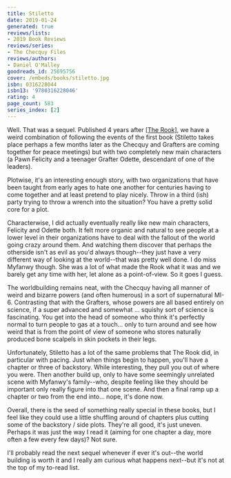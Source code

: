```yaml
---
title: Stiletto
date: 2019-01-24
generated: true
reviews/lists:
- 2019 Book Reviews
reviews/series:
- The Checquy Files
reviews/authors:
- Daniel O'Malley
goodreads_id: 25695756
cover: /embeds/books/stiletto.jpg
isbn: 0316228044
isbn13: '9780316228046'
rating: 4
page_count: 583
series_index: [2]
---
```

Well. That was a sequel. Published 4 years after [[The Rook]](), we have a weird combination of following the events of the first book (Stiletto takes place perhaps a few months later as the Checquy and Grafters are coming together for peace meetings) but with two completely new main characters (a Pawn Felicity and a teenager Grafter Odette, descendant of one of the leaders).  

Plotwise, it's an interesting enough story, with two organizations that have been taught from early ages to hate one another for centuries having to come together and at least pretend to play nicely. Throw in a third (ish) party trying to throw a wrench into the situation? You have a pretty solid core for a plot.  

<!--more-->

Characterwise, I did actually eventually really like new main characters, Felicity and Odette both. It felt more organic and natural to see people at a lower level in their organizations have to deal with the fallout of the world going crazy around them. And watching them discover that perhaps the otherside isn't as evil as you'd always though--they just have a very different way of looking at the world--that was pretty well done. I do miss Myfanwy though. She was a lot of what made the Rook what it was and we barely get any time with her, let alone as a point-of-view. So it goes I guess.  

The worldbuilding remains neat, with the Checquy having all manner of weird and bizarre powers (and often humerous) in a sort of supernatural MI-6. Contrasting that with the Grafters, whose powers are all based entirely on science, if a super advanced and somewhat ... squishy sort of science is fascinating. You get into the head of someone who think it's perfectly normal to turn people to gas at a touch... only to turn around and see how weird that is from the point of view of someone who stores naturally produced bone scalpels in skin pockets in their legs.  

Unfortunately, Stiletto has a lot of the same problems that The Rook did, in particular with pacing. Just when things begin to happen, you'll have a chapter or three of backstory. While interesting, they pull you out of where you were. Then another build up, only to have some seemingly unrelated scene with Myfanwy's family--who, despite feeling like they should be important only really figure into that one scene. And then a final ramp up a chapter or two from the end into... nope, it's done now.  

Overall, there is the seed of something really special in these books, but I feel like they could use a little shuffling around of chapters plus cutting some of the backstory / side plots. They're all good, it's just uneven. Perhaps it was just the way I read it (aiming for one chapter a day, more often a few every few days)? Not sure.  

I'll probably read the next sequel whenever if ever it's out--the world building is worth it and I really am curious what happens next--but it's not at the top of my to-read list.